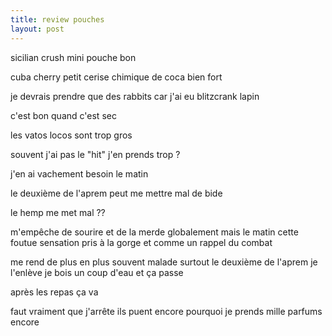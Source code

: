 ```yaml
---
title: review pouches
layout: post
---
```


sicilian crush
mini pouche
bon

cuba cherry
petit
cerise chimique de coca
bien fort

je devrais prendre que des rabbits
car j'ai eu blitzcrank lapin

c'est bon quand c'est sec

les vatos locos sont trop gros

souvent j'ai pas le "hit"
j'en prends trop ?

j'en ai vachement besoin le matin

le deuxième de l'aprem peut me mettre mal de bide

le hemp me met mal ??

m'empêche de sourire
et de la merde globalement
mais le matin cette foutue sensation
pris à la gorge et comme un rappel du combat

me rend de plus en plus souvent malade
surtout le deuxième de l'aprem
je l'enlève je bois un coup d'eau et ça passe

après les repas ça va

faut vraiment que j'arrête
ils puent encore
pourquoi je prends mille parfums encore
